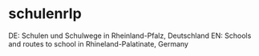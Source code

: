 # schulenrlp
DE: Schulen und Schulwege in Rheinland-Pfalz, Deutschland
EN: Schools and routes to school in Rhineland-Palatinate, Germany

